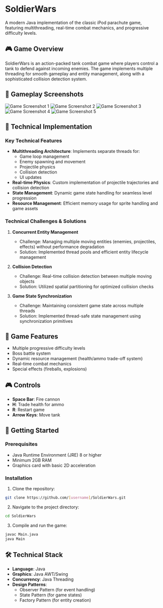# SoldierWars

A modern Java implementation of the classic iPod parachute game, featuring multithreading, real-time combat mechanics, and progressive difficulty levels.

## 🎮 Game Overview
SoldierWars is an action-packed tank combat game where players control a tank to defend against incoming enemies. The game implements multiple threading for smooth gameplay and entity management, along with a sophisticated collision detection system.

## 🎯 Gameplay Screenshots
![Game Screenshot 1](https://user-images.githubusercontent.com/77413460/216822291-82bf75f7-0b34-4af8-9fa7-6c1f655dd1ee.png)
![Game Screenshot 2](https://user-images.githubusercontent.com/77413460/216822460-a7af020f-8d4a-4b5c-9117-c5d9f1fdf328.png)
![Game Screenshot 3](https://user-images.githubusercontent.com/77413460/216822471-f9b685ab-f663-47e8-bb51-27802bb50c33.png)
![Game Screenshot 4](https://user-images.githubusercontent.com/77413460/216822483-ec2e23f2-d075-488f-b9c8-f04333f96632.png)
![Game Screenshot 5](https://user-images.githubusercontent.com/77413460/216822492-42a4fda2-1f06-4f27-85a2-e58ecffef579.png)

## 🔧 Technical Implementation

### Key Technical Features
- **Multithreading Architecture**: Implements separate threads for:
  - Game loop management
  - Enemy spawning and movement
  - Projectile physics
  - Collision detection
  - UI updates
- **Real-time Physics**: Custom implementation of projectile trajectories and collision detection
- **State Management**: Dynamic game state handling for seamless level progression
- **Resource Management**: Efficient memory usage for sprite handling and game assets

### Technical Challenges & Solutions
1. **Concurrent Entity Management**
   - Challenge: Managing multiple moving entities (enemies, projectiles, effects) without performance degradation
   - Solution: Implemented thread pools and efficient entity lifecycle management
   
2. **Collision Detection**
   - Challenge: Real-time collision detection between multiple moving objects
   - Solution: Utilized spatial partitioning for optimized collision checks

3. **Game State Synchronization**
   - Challenge: Maintaining consistent game state across multiple threads
   - Solution: Implemented thread-safe state management using synchronization primitives

## 🎯 Game Features
- Multiple progressive difficulty levels
- Boss battle system
- Dynamic resource management (health/ammo trade-off system)
- Real-time combat mechanics
- Special effects (fireballs, explosions)

## 🎮 Controls
- **Space Bar**: Fire cannon
- **H**: Trade health for ammo
- **R**: Restart game
- **Arrow Keys**: Move tank

## 🚀 Getting Started

### Prerequisites
- Java Runtime Environment (JRE) 8 or higher
- Minimum 2GB RAM
- Graphics card with basic 2D acceleration

### Installation
1. Clone the repository:
```bash
git clone https://github.com/[username]/SoldierWars.git
```
2. Navigate to the project directory:
```bash
cd SoldierWars
```
3. Compile and run the game:
```bash
javac Main.java
java Main
```

## 🛠 Technical Stack
- **Language**: Java
- **Graphics**: Java AWT/Swing
- **Concurrency**: Java Threading
- **Design Patterns**: 
  - Observer Pattern (for event handling)
  - State Pattern (for game states)
  - Factory Pattern (for entity creation)
